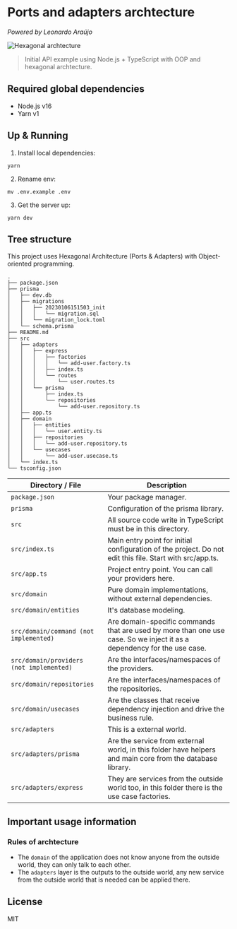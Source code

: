 # Ports and adapters archtecture

*Powered by Leonardo Araújo*

![Hexagonal archtecture](https://elemarjr.com/wp-content/uploads/2017/04/hexagonal_style-1.jpg)

> Initial API example using Node.js + TypeScript with OOP and hexagonal archtecture.

## Required global dependencies

- Node.js v16
- Yarn v1

## Up & Running

1. Install local dependencies:

```terminal
yarn
```

2. Rename env:

```terminal
mv .env.example .env
```

3. Get the server up:

```terminal
yarn dev
```

## Tree structure

This project uses Hexagonal Architecture (Ports & Adapters) with Object-oriented programming.

```terminal
.
├── package.json
├── prisma
│   ├── dev.db
│   ├── migrations
│   │   ├── 20230106151503_init
│   │   │   └── migration.sql
│   │   └── migration_lock.toml
│   └── schema.prisma
├── README.md
├── src
│   ├── adapters
│   │   ├── express
│   │   │   ├── factories
│   │   │   │   └── add-user.factory.ts
│   │   │   ├── index.ts
│   │   │   └── routes
│   │   │       └── user.routes.ts
│   │   └── prisma
│   │       ├── index.ts
│   │       └── repositories
│   │           └── add-user.repository.ts
│   ├── app.ts
│   ├── domain
│   │   ├── entities
│   │   │   └── user.entity.ts
│   │   ├── repositories
│   │   │   └── add-user.repository.ts
│   │   └── usecases
│   │       └── add-user.usecase.ts
│   └── index.ts
└── tsconfig.json
```

| Directory / File              | Description                                         |
| ----------------------------- | ------------------------------------------------------------- |
| `package.json`                | Your package manager.|
| `prisma`                      | Configuration of the prisma library.|
| `src`                         | All source code write in TypeScript must be in this directory.|
| `src/index.ts`                | Main entry point for initial configuration of the project. Do not edit this file. Start with src/app.ts.|
| `src/app.ts`                  | Project entry point. You can call your providers here.|
| `src/domain`                  | Pure domain implementations, without external dependencies.|
| `src/domain/entities`         | It's database modeling.|
| `src/domain/command (not implemented)` | Are domain-specific commands that are used by more than one use case. So we inject it as a dependency for the use case.|
| `src/domain/providers (not implemented)` | Are the interfaces/namespaces of the providers.|
| `src/domain/repositories`     | Are the interfaces/namespaces of the repositories.|
| `src/domain/usecases`         | Are the classes that receive dependency injection and drive the business rule.|
| `src/adapters`                | This is a external world.|
| `src/adapters/prisma`         | Are the service from external world, in this folder have helpers and main core from the database library.|
| `src/adapters/express`        | They are services from the outside world too, in this folder there is the use case factories.|

## Important usage information

### Rules of archtecture

- The `domain` of the application does not know anyone from the outside world, they can only talk to each other.
- The `adapters` layer is the outputs to the outside world, any new service from the outside world that is needed can be applied there.

## License

MIT
